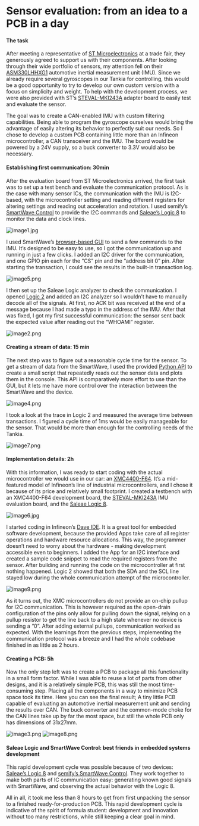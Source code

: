 # Sensor evaluation: from an idea to a PCB in a day


#### The task

After meeting a representative of [ST Microelectronics](https://www.st.com/content/st_com/en.html) at a trade fair, 
they generously agreed to support us with their components.
After looking through their wide portfolio of sensors,
my attention fell on their [ASM330LHHXG1](https://www.st.com/en/mems-and-sensors/asm330lhhxg1.html) automotive inertial measurement unit (IMU).
Since we already require several gyroscopes in our Tankia for controlling,
this would be a good opportunity to try to develop our own custom version with a focus on simplicity and weight. 
To help with the development process, we were also provided with ST’s [STEVAL-MKI243A](https://www.st.com/en/evaluation-tools/steval-mki243a.html) 
adapter board to easily test and evaluate the sensor.

The goal was to create a CAN-enabled IMU with custom filtering capabilities. 
Being able to program the gyroscope ourselves would bring the advantage of easily altering its behavior
to perfectly suit our needs. 
So I chose to develop a custom PCB containing little more than an Infineon microcontroller,
a CAN transceiver and the IMU.
The board would be powered by a 24V supply, so a buck converter to 3.3V would also be necessary.

#### Establishing first communication: 30min
After the evaluation board from ST Microelectronics arrived,
the first task was to set up a test bench and evaluate the communication protocol. 
As is the case with many sensor ICs, the communication with the IMU is I2C-based, 
with the microcontroller setting and reading different registers for altering settings and reading out acceleration and rotation. 
I used semify’s [SmartWave Control](https://www.semify-eda.com/smartwave) to provide the I2C commands 
and [Saleae’s Logic 8](https://usd.saleae.com/products/saleae-logic-8)  to monitor the data and clock lines.

![image1.jpg](img%2Fsensor-evaluation%2Fimage1.jpg)

I used SmartWave’s [browser-based GUI](https://gui.smart-wave-control.com/) to send a few commands to the IMU. 
It’s designed to be easy to use, so I got the communication up and running in just a few clicks. 
I added an I2C driver for the communication, and one GPIO pin each for the “CS” pin and the “address bit 0” pin.
After starting the transaction, I could see the results in the built-in transaction log.

![image5.png](img%2Fsensor-evaluation%2Fimage5.png)

I then set up the Saleae Logic analyzer to check the communication.
I opened [Logic 2](https://www.saleae.com/de/downloads/) and added an I2C analyzer so I wouldn’t have to manually decode all of the signals. 
At first, no ACK bit was received at the end of a message because I had made a typo in the address of the IMU. 
After that was fixed, I got my first successful communication: the sensor sent back the expected value after reading out the “WHOAMI” register.

![image2.png](img%2Fsensor-evaluation%2Fimage2.png)

#### Creating a stream of data: 15 min
The next step was to figure out a reasonable cycle time for the sensor. 
To get a stream of data from the SmartWave, I used the provided [Python API](https://pypi.org/project/SmartWaveAPI/) 
to create a small script that repeatedly reads out the sensor data and plots them in the console. 
This API is comparatively more effort to use than the GUI, 
but it lets me have more control over the interaction between the SmartWave and the device.

![image4.png](img%2Fsensor-evaluation%2Fimage4.png)

I took a look at the trace in Logic 2 and measured the average time between transactions. 
I figured a cycle time of 1ms would be easily manageable for the sensor.
That would be more than enough for the controlling needs of the Tankia.

![image7.png](img%2Fsensor-evaluation%2Fimage7.png)

#### Implementation details: 2h
With this information, I was ready to start coding with the actual microcontroller we would use in our car: an [XMC4400-F64](https://www.infineon.com/cms/en/product/microcontroller/32-bit-industrial-microcontroller-based-on-arm-cortex-m/32-bit-xmc4000-industrial-microcontroller-arm-cortex-m4/xmc4400-f64k256-ba/). 
It’s a mid-featured model of Infineon’s line of industrial microcontrollers, and I chose it because of its price and relatively small footprint.
I created a testbench with an XMC4400-F64 development board,
the [STEVAL-MKI243A](https://www.st.com/en/evaluation-tools/steval-mki243a.html) IMU evaluation board, 
and the [Saleae Logic 8](https://usd.saleae.com/products/saleae-logic-8).

![image6.jpg](img%2Fsensor-evaluation%2Fimage6.jpg)

I started coding in Infineon’s [Dave IDE](https://softwaretools.infineon.com/tools/com.ifx.tb.tool.daveide). 
It is a great tool for embedded software development, because the provided Apps take care of all register operations and hardware resource allocations.
This way, the programmer doesn’t need to worry about the hardware - making development accessible even to beginners. 
I added the App for an I2C interface and created a sample code snippet to read the required registers from the sensor. 
After building and running the code on the microcontroller at first nothing happened. 
Logic 2 showed that both the SDA and the SCL line stayed low during the whole communication attempt of the microcontroller.

![image9.png](img%2Fsensor-evaluation%2Fimage9.png)

As it turns out, the XMC microcontrollers do not provide an on-chip pullup for I2C communication.
This is however required as the open-drain configuration of the pins only allow for pulling down the signal,
relying on a pullup resistor to get the line back to a high state whenever no device is sending a “0”.
After adding external pullups, communication worked as expected. 
With the learnings from the previous steps, implementing the communication protocol was a breeze
and I had the whole codebase finished in as little as 2 hours.

#### Creating a PCB: 5h
Now the only step left was to create a PCB to package all this functionality in a small form factor.
While I was able to reuse a lot of parts from other designs, and it is a relatively simple PCB,
this was still the most time-consuming step. 
Placing all the components in a way to minimize PCB space took its time.
Here you can see the final result; 
A tiny little PCB capable of evaluating an automotive inertial measurement unit and sending the results over CAN.
The buck converter and the common-mode choke for the CAN lines take up by far the most space, 
but still the whole PCB only has dimensions of 31x27mm.

![image3.png](img%2Fsensor-evaluation%2Fimage3.png)
![image8.png](img%2Fsensor-evaluation%2Fimage8.png)

#### Saleae Logic and SmartWave Control: best friends in embedded systems development
This rapid development cycle was possible because of two devices: 
[Saleae’s Logic 8](https://usd.saleae.com/products/saleae-logic-8)
and [semify’s SmartWave Control](https://www.semify-eda.com/smartwave). 
They work together to make both parts of IC communication easy: 
generating known good signals with SmartWave, 
and observing the actual behavior with the Logic 8.

All in all, it took me less than 8 hours to get from first unpacking the sensor to a finished ready-for-production PCB. 
This rapid development cycle is indicative of the spirit of formula student:
development and innovation without too many restrictions, while still keeping a clear goal in mind.


